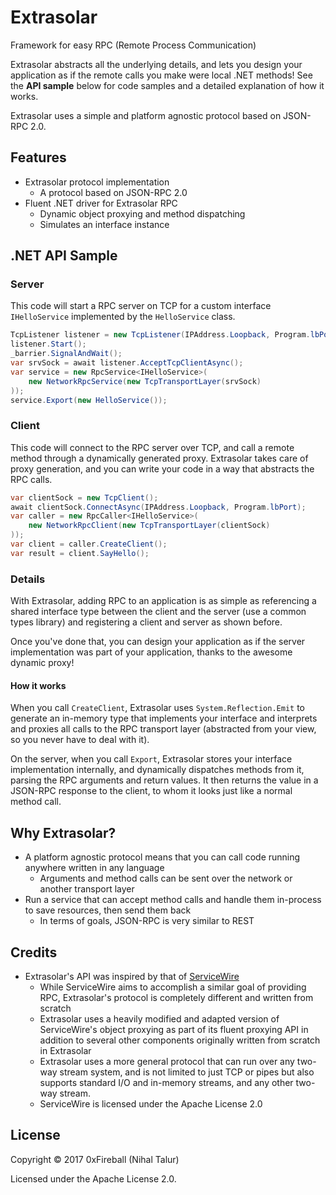 
# Extrasolar

Framework for easy RPC (Remote Process Communication)

Extrasolar abstracts all the underlying details, and lets you
design your application as if the remote calls you make were local
.NET methods! See the **API sample** below for code samples and a detailed
explanation of how it works.

Extrasolar uses a simple and platform agnostic protocol
based on JSON-RPC 2.0.

## Features

- Extrasolar protocol implementation
  - A protocol based on JSON-RPC 2.0
- Fluent .NET driver for Extrasolar RPC
  - Dynamic object proxying and method dispatching
  - Simulates an interface instance

## .NET API Sample

### Server

This code will start a RPC server on TCP for a custom interface `IHelloService` implemented by the `HelloService` class.

```csharp
TcpListener listener = new TcpListener(IPAddress.Loopback, Program.lbPort);
listener.Start();
_barrier.SignalAndWait();
var srvSock = await listener.AcceptTcpClientAsync();
var service = new RpcService<IHelloService>(
    new NetworkRpcService(new TcpTransportLayer(srvSock)
));
service.Export(new HelloService());
```

### Client

This code will connect to the RPC server over TCP, and call a remote method through a dynamically generated proxy. Extrasolar takes care of proxy generation, and you can
write your code in a way that abstracts the RPC calls.

```csharp
var clientSock = new TcpClient();
await clientSock.ConnectAsync(IPAddress.Loopback, Program.lbPort);
var caller = new RpcCaller<IHelloService>(
    new NetworkRpcClient(new TcpTransportLayer(clientSock)
));
var client = caller.CreateClient();
var result = client.SayHello();
```

### Details

With Extrasolar, adding RPC to an application is as simple as referencing a shared
interface type between the client and the server (use a common types library) and
registering a client and server as shown before.

Once you've done that, you can design your application as if the server
implementation was part of your application, thanks to the awesome dynamic proxy!

#### How it works

When you call `CreateClient`, Extrasolar uses `System.Reflection.Emit` to generate
an in-memory type that implements your interface and interprets and proxies
all calls to the RPC transport layer (abstracted from your view, so you never have to deal with it).

On the server, when you call `Export`, Extrasolar stores your interface implementation
internally, and dynamically dispatches methods from it, parsing the RPC arguments and return
values. It then returns the value in a JSON-RPC response to the client, to whom it looks just
like a normal method call.

## Why Extrasolar?

- A platform agnostic protocol means that you can call
  code running anywhere written in any language
  - Arguments and method calls can be sent
    over the network or another transport layer
- Run a service that can accept method calls
  and handle them in-process to save resources, then
  send them back
  - In terms of goals, JSON-RPC is very similar to REST


## Credits

- Extrasolar's API was inspired by that of [ServiceWire](https://github.com/tylerjensen/ServiceWire)
  - While ServiceWire aims to accomplish a similar goal of providing RPC,
    Extrasolar's protocol is completely different and written from scratch
  - Extrasolar uses a heavily modified and adapted version of ServiceWire's object proxying
    as part of its fluent proxying API in addition to several other components originally written
    from scratch in Extrasolar
  - Extrasolar uses a more general protocol that can run over any two-way stream system,
    and is not limited to just TCP or pipes but also supports standard I/O and in-memory
    streams, and any other two-way stream.
  - ServiceWire is licensed under the Apache License 2.0

## License

Copyright &copy; 2017 0xFireball (Nihal Talur)

Licensed under the Apache License 2.0.